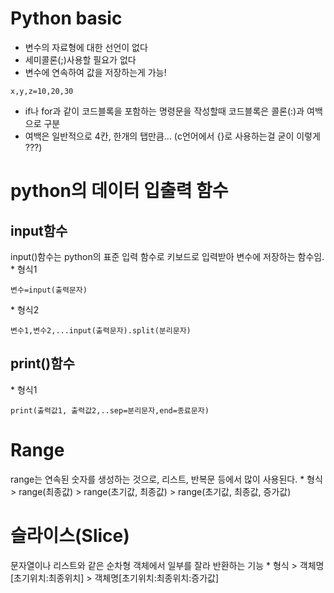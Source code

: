 # Python basic
* 변수의 자료형에 대한 선언이 없다
* 세미콜론(;)사용할 필요가 없다
* 변수에 연속하여 값을 저장하는게 가능!
<pre><code>x,y,z=10,20,30</code></pre>
* if나 for과 같이 코드블록을 포함하는 명령문을 작성할때 코드블록은 콜론(:)과 여백으로 구분
* 여백은 일반적으로 4칸, 한개의 탭만큼... (c언어에서 {}로 사용하는걸 굳이 이렇게 ???)


<h1>python의 데이터 입출력 함수</h1>
<h2>input함수</h2>
input()함수는 python의 표준 입력 함수로 키보드로 입력받아 변수에 저장하는 함수임.
* 형식1
<pre><code>변수=input(출력문자)</code></pre>
* 형식2
<pre><code>변수1,변수2,...input(출력문자).split(분리문자)</code></pre>

<h2>print()함수</h2>
* 형식1
<pre><code>print(출력값1, 출력값2,..sep=분리문자,end=종료문자)</code></pre>

<h1>Range</h1>
range는 연속된 숫자를 생성하는 것으로, 리스트, 반복문 등에서 많이 사용된다.
* 형식
> range(최종값)
> range(초기값, 최종값)
> range(초기값, 최종값, 증가값)

<h1>슬라이스(Slice)</h1>
문자열이나 리스트와 같은 순차형 객체에서 일부를 잘라 반환하는 기능
* 형식
> 객체명[초기위치:최종위치]
> 객체명[초기위치:최종위치:증가값]

